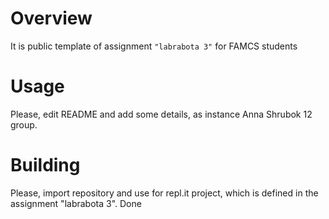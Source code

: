 # Overview

It is public template of assignment `"labrabota 3"` for FAMCS 
students

# Usage

Please, edit README and add some details, as instance Anna Shrubok 12 group.

# Building

Please, import repository and use for repl.it project, which is defined in the assignment "labrabota 3". Done
